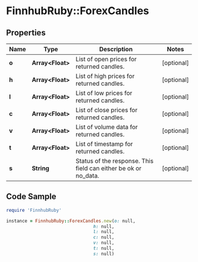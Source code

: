 # FinnhubRuby::ForexCandles

## Properties

Name | Type | Description | Notes
------------ | ------------- | ------------- | -------------
**o** | **Array&lt;Float&gt;** | List of open prices for returned candles. | [optional] 
**h** | **Array&lt;Float&gt;** | List of high prices for returned candles. | [optional] 
**l** | **Array&lt;Float&gt;** | List of low prices for returned candles. | [optional] 
**c** | **Array&lt;Float&gt;** | List of close prices for returned candles. | [optional] 
**v** | **Array&lt;Float&gt;** | List of volume data for returned candles. | [optional] 
**t** | **Array&lt;Float&gt;** | List of timestamp for returned candles. | [optional] 
**s** | **String** | Status of the response. This field can either be ok or no_data. | [optional] 

## Code Sample

```ruby
require 'FinnhubRuby'

instance = FinnhubRuby::ForexCandles.new(o: null,
                                 h: null,
                                 l: null,
                                 c: null,
                                 v: null,
                                 t: null,
                                 s: null)
```


